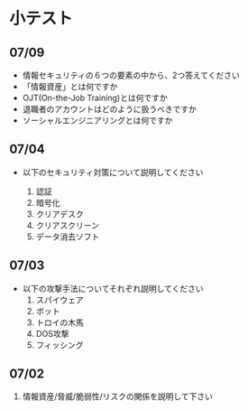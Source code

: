 # 小テスト


## 07/09

- 情報セキュリティの６つの要素の中から、2つ答えてください
- 「情報資産」とは何ですか
- OJT(On-the-Job Training)とは何ですか
- 退職者のアカウントはどのように扱うべきですか
- ソーシャルエンジニアリングとは何ですか


## 07/04

- 以下のセキュリティ対策について説明してください

	1. 認証
	1. 暗号化
	1. クリアデスク
	1. クリアスクリーン
	1. データ消去ソフト

## 07/03

- 以下の攻撃手法についてそれぞれ説明してください
	1. スパイウェア
	1. ボット
	1. トロイの木馬
	1. DOS攻撃
	1. フィッシング

## 07/02

1. 情報資産/脅威/脆弱性/リスクの関係を説明して下さい